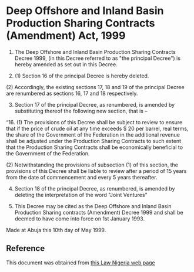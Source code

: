 # Deep Offshore and Inland Basin Production Sharing Contracts (Amendment) Act, 1999

1. The Deep Offshore and Inland Basin Production Sharing Contracts Decree 1999, (in this Decree referred to as "the principal Decree") is hereby amended as set out in this Decree.

2. (1) Section 16 of the principal Decree is hereby deleted.

(2) Accordingly, the existing sections 17, 18 and 19 of the principal Decree are renumbered as sections 16, 17 and 18 respectively.

3. Section 17 of the principal Decree, as renumbered, is amended by substituting thereof the following new section, that is –

“16. (1) The provisions of this Decree shall be subject to review to ensure that if the price of crude oil at any time exceeds $ 20 per barrel, real terms, the share of the Government of the Federation in the additional revenue shall be adjusted under the Production Sharing Contracts to such extent that the Production Sharing Contracts shall be economically beneficial to the Government of the Federation.

(2) Notwithstanding the provisions of subsection (1) of this section, the provisions of this Decree shall be liable to review after a period of 15 years from the date of commencement and every 5 years thereafter.

4. Section 18 of the principal Decree, as renumbered, is amended by deleting the interpretation of the word "Joint Ventures"

5. This Decree may be cited as the Deep Offshore and Inland Basin Production Sharing contracts (Amendment) Decree 1999 and shall be deemed to have come into force on 1st January 1993.

Made at Abuja this 10th day of May 1999.

## Reference

This document was obtained from [this Law Nigeria web page](http://www.lawnigeria.com/LFN/D/Deep-Offshore-and-Inland-Basin-Production-Sharing-Contracts%28Amendment%29Act.php)
